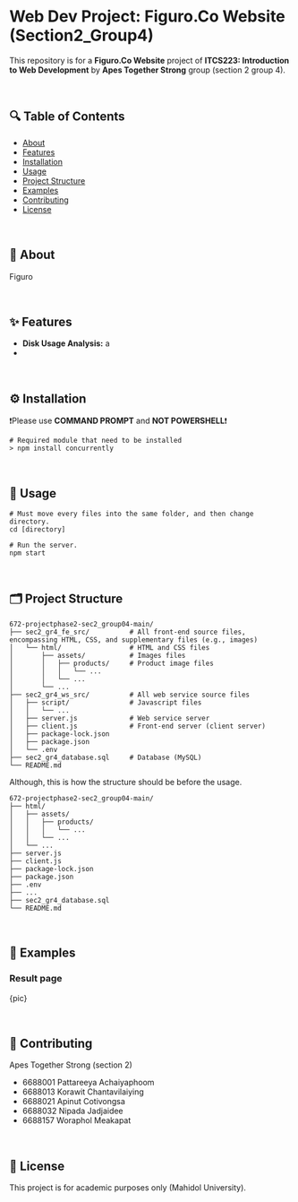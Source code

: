 # Web Dev Project: Figuro.Co Website (Section2_Group4)

This repository is for a **Figuro.Co Website** project of **ITCS223: Introduction to Web Development** by **Apes Together Strong** group (section 2 group 4).

<br>

## 🔍 Table of Contents

- [About](#about)
- [Features](#features)
- [Installation](#installation)
- [Usage](#usage)
- [Project Structure](#project-structure)
- [Examples](#examples)
- [Contributing](#contributing)
- [License](#license)

<br>

## 📖 About

Figuro

<br>

## ✨ Features

- **Disk Usage Analysis:** a
- 

<br>

## ⚙️ Installation

❗Please use **COMMAND PROMPT** and **NOT POWERSHELL**❗

```
# Required module that need to be installed
> npm install concurrently
```

<br>

## 🚀 Usage

```
# Must move every files into the same folder, and then change directory.
cd [directory]

# Run the server.
npm start
```

<br>

## 🗂️ Project Structure

```Structure
672-projectphase2-sec2_group04-main/
├── sec2_gr4_fe_src/          # All front-end source files, encompassing HTML, CSS, and supplementary files (e.g., images)
│   └── html/                 # HTML and CSS files
│       ├── assets/           # Images files
│       │   ├── products/     # Product image files
│       │   │   └── ...
│       │   └── ...
│       └── ...
├── sec2_gr4_ws_src/          # All web service source files
│   ├── script/               # Javascript files
│   │   └── ...
│   ├── server.js             # Web service server
│   ├── client.js             # Front-end server (client server)
│   ├── package-lock.json
│   ├── package.json
│   └── .env
├── sec2_gr4_database.sql     # Database (MySQL)
└── README.md
```

Although, this is how the structure should be before the usage.
```
672-projectphase2-sec2_group04-main/
├── html/
│   ├── assets/
│   │   ├── products/
│   │   │   └── ...
│   │   └── ...
│   └── ...
├── server.js
├── client.js
├── package-lock.json
├── package.json
├── .env
├── ...
├── sec2_gr4_database.sql
└── README.md
```

<br>

## 🧪 Examples

### Result page

{pic}


<br>

## 🤝 Contributing

Apes Together Strong (section 2)
- 6688001 Pattareeya Achaiyaphoom
- 6688013 Korawit Chantavilaiying
- 6688021 Apinut Cotivongsa
- 6688032 Nipada Jadjaidee
- 6688157 Woraphol Meakapat

<br>

## 📄 License

This project is for academic purposes only (Mahidol University).



